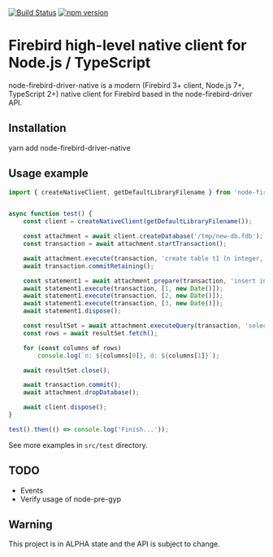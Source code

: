 [![Build Status](https://travis-ci.org/asfernandes/node-firebird-driver-native.svg?branch=master)](https://travis-ci.org/asfernandes/node-firebird-driver-native)
[![npm version](https://badge.fury.io/js/node-firebird-driver-native.svg)](https://www.npmjs.com/package/node-firebird-driver-native)

# Firebird high-level native client for Node.js / TypeScript

node-firebird-driver-native is a modern (Firebird 3+ client, Node.js 7+, TypeScript 2+) native client for Firebird based in the
node-firebird-driver API.

## Installation

yarn add node-firebird-driver-native

## Usage example

```ts
import { createNativeClient, getDefaultLibraryFilename } from 'node-firebird-driver-native';


async function test() {
	const client = createNativeClient(getDefaultLibraryFilename());

	const attachment = await client.createDatabase('/tmp/new-db.fdb');
	const transaction = await attachment.startTransaction();

	await attachment.execute(transaction, 'create table t1 (n integer, d date)');
	await transaction.commitRetaining();

	const statement1 = await attachment.prepare(transaction, 'insert into t1 values (?, ?)');
	await statement1.execute(transaction, [1, new Date()]);
	await statement1.execute(transaction, [2, new Date()]);
	await statement1.execute(transaction, [3, new Date()]);
	await statement1.dispose();

	const resultSet = await attachment.executeQuery(transaction, 'select n, d from t1 where n <= ?', [2]);
	const rows = await resultSet.fetch();

	for (const columns of rows)
		console.log(`n: ${columns[0]}, d: ${columns[1]}`);

	await resultSet.close();

	await transaction.commit();
	await attachment.dropDatabase();

	await client.dispose();
}

test().then(() => console.log('Finish...'));
```

See more examples in `src/test` directory.

## TODO

- Events
- Verify usage of node-pre-gyp

## Warning

This project is in ALPHA state and the API is subject to change.
